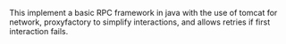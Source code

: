 This implement a basic RPC framework in java with the use of tomcat for network, proxyfactory to simplify interactions, and allows retries if first interaction fails. 
